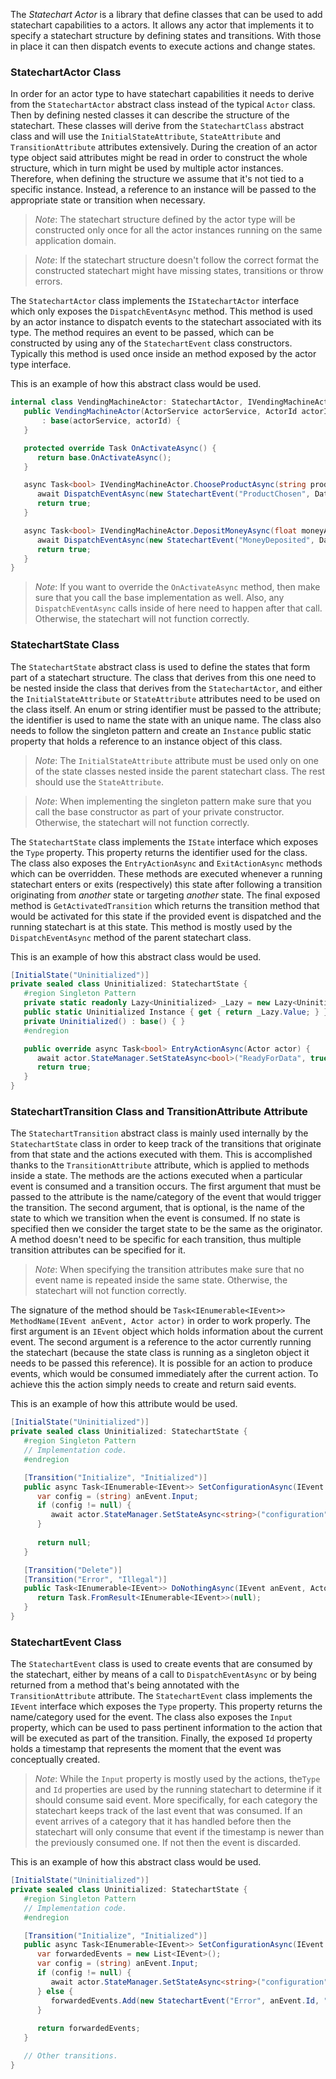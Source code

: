 The *Statechart Actor* is a library that define classes that can be used to add statechart capabilities to a actors. It allows any actor that implements it to specify a statechart structure by defining states and transitions. With those in place it can then dispatch events to execute actions and change states.

### StatechartActor Class
In order for an actor type to have statechart capabilities it needs to derive from the `StatechartActor` abstract class instead of the typical `Actor` class. Then by defining nested classes it can describe the structure of the statechart. These classes will derive from the `StatechartClass` abstract class and will use the `InitialStateAttribute`, `StateAttribute` and `TransitionAttribute` attributes extensively. During the creation of an actor type object said attributes might be read in order to construct the whole structure, which in turn might be used by multiple actor instances. Therefore, when defining the structure we assume that it's not tied to a specific instance. Instead, a reference to an instance will be passed to the appropriate state or transition when necessary.

> *Note*: The statechart structure defined by the actor type will be constructed only once for all the actor instances running on the same application domain.

<!-- -->
> *Note*: If the statechart structure doesn't follow the correct format the constructed statechart might have missing states, transitions or throw errors.

The `StatechartActor` class implements the `IStatechartActor` interface which only exposes the `DispatchEventAsync` method. This method is used by an actor instance to dispatch events to the statechart associated with its type. The method requires an event to be passed, which can be constructed by using any of the `StatechartEvent` class constructors. Typically this method is used once inside an method exposed by the actor type interface.

This is an example of how this abstract class would be used.
```C#
internal class VendingMachineActor: StatechartActor, IVendingMachineActor {
   public VendingMachineActor(ActorService actorService, ActorId actorId)
       : base(actorService, actorId) {
   }

   protected override Task OnActivateAsync() {
      return base.OnActivateAsync();
   }

   async Task<bool> IVendingMachineActor.ChooseProductAsync(string productId) {
      await DispatchEventAsync(new StatechartEvent("ProductChosen", DateTime.Now, productId));
      return true;
   }

   async Task<bool> IVendingMachineActor.DepositMoneyAsync(float moneyAmount) {
      await DispatchEventAsync(new StatechartEvent("MoneyDeposited", DateTime.Now, moneyAmount));
      return true;
   }
}
```
> *Note*: If you want to override the `OnActivateAsync` method, then make sure that you call the base implementation as well. Also, any `DispatchEventAsync` calls inside of here need to happen after that call. Otherwise, the statechart will not function correctly.

### StatechartState Class
The `StatechartState` abstract class is used to define the states that form part of a statechart structure. The class that derives from this one need to be nested inside the class that derives from the `StatechartActor`, and either the `InitialStateAttribute` or `StateAttribute` attributes need to be used on the class itself. An enum or string identifier must be passed to the attribute; the identifier is used to name the state with an unique name. The class also needs to follow the singleton pattern and create an `Instance` public static property that holds a reference to an instance object of this class.

> *Note*: The `InitialStateAttribute` attribute must be used only on one of the state classes nested inside the parent statechart class. The rest should use the `StateAttribute`.

<!-- -->
> *Note*: When implementing the singleton pattern make sure that you call the base constructor as part of your private constructor. Otherwise, the statechart will not function correctly.

The `StatechartState` class implements the `IState` interface which exposes the `Type` property. This property returns the identifier used for the class. The class also exposes the `EntryActionAsync` and `ExitActionAsync` methods which can be overridden. These methods are executed whenever a running statechart enters or exits (respectively) this state after following a transition originating from *another* state or targeting *another* state. The final exposed method is `GetActivatedTransition` which returns the transition method that would be activated for this state if the provided event is dispatched and the running statechart is at this state. This method is mostly used by the `DispatchEventAsync` method of the parent statechart class.

This is an example of how this abstract class would be used.
```C#
[InitialState("Uninitialized")]
private sealed class Uninitialized: StatechartState {
   #region Singleton Pattern
   private static readonly Lazy<Uninitialized> _Lazy = new Lazy<Uninitialized>(() => new Uninitialized());
   public static Uninitialized Instance { get { return _Lazy.Value; } }
   private Uninitialized() : base() { }
   #endregion

   public override async Task<bool> EntryActionAsync(Actor actor) {
      await actor.StateManager.SetStateAsync<bool>("ReadyForData", true);
      return true;
   }
}
```

### StatechartTransition Class and TransitionAttribute Attribute
The `StatechartTransition` abstract class is mainly used internally by the `StatechartState` class in order to keep track of the transitions that originate from that state and the actions executed with them. This is accomplished thanks to the `TransitionAttribute` attribute, which is applied to methods inside a state. The methods are the actions executed when a particular event is consumed and a transition occurs.
The first argument that must be passed to the attribute is the name/category of the event that would trigger the transition. The second argument, that is optional, is the name of the state to which we transition when the event is consumed. If no state is specified then we consider the target state to be the same as the originator. A method doesn't need to be specific for each transition, thus multiple transition attributes can be specified for it.

> *Note*: When specifying the transition attributes make sure that no event name is repeated inside the same state. Otherwise, the statechart will not function correctly.

The signature of the method should be `Task<IEnumerable<IEvent>> MethodName(IEvent anEvent, Actor actor)` in order to work properly. The first argument is an `IEvent` object which holds information about the current event. The second argument is a reference to the actor currently running the statechart (because the state class is running as a singleton object it needs to be passed this reference). It is possible for an action to produce events, which would be consumed immediately after the current action. To achieve this the action simply needs to create and return said events.

This is an example of how this attribute would be used.
```C#
[InitialState("Uninitialized")]
private sealed class Uninitialized: StatechartState {
   #region Singleton Pattern
   // Implementation code.
   #endregion

   [Transition("Initialize", "Initialized")]
   public async Task<IEnumerable<IEvent>> SetConfigurationAsync(IEvent anEvent, Actor actor) {
      var config = (string) anEvent.Input;
      if (config != null) {
         await actor.StateManager.SetStateAsync<string>("configuration", config);
      }
      
      return null;
   }

   [Transition("Delete")]
   [Transition("Error", "Illegal")]
   public Task<IEnumerable<IEvent>> DoNothingAsync(IEvent anEvent, Actor actor) {
      return Task.FromResult<IEnumerable<IEvent>>(null);
   }
}
```

### StatechartEvent Class
The `StatechartEvent` class is used to create events that are consumed by the statechart, either by means of a call to `DispatchEventAsync` or by being returned from a method that's being annotated with the `TransitionAttribute` attribute. The `StatechartEvent` class implements the `IEvent` interface which exposes the `Type` property. This property returns the name/category used for the event. The class also exposes the `Input` property, which can be used to pass pertinent information to the action that will be executed as part of the transition. Finally, the exposed `Id` property holds a timestamp that represents the moment that the event was conceptually created.

> *Note*: While the `Input` property is mostly used by the actions, the`Type` and  `Id` properties are used by the running statechart to determine if it should consume said event. More specifically, for each category the statechart keeps track of the last event that was consumed. If an event arrives of a category that it has handled before then the statechart will only consume that event if the timestamp is newer than the previously consumed one. If not then the event is discarded.

This is an example of how this abstract class would be used.
```C#
[InitialState("Uninitialized")]
private sealed class Uninitialized: StatechartState {
   #region Singleton Pattern
   // Implementation code.
   #endregion

   [Transition("Initialize", "Initialized")]
   public async Task<IEnumerable<IEvent>> SetConfigurationAsync(IEvent anEvent, Actor actor) {
      var forwardedEvents = new List<IEvent>();
      var config = (string) anEvent.Input;
      if (config != null) {
         await actor.StateManager.SetStateAsync<string>("configuration", config);
      } else {
         forwardedEvents.Add(new StatechartEvent("Error", anEvent.Id, "No configuration data received."));
      }
      
      return forwardedEvents;
   }

   // Other transitions.
}
```